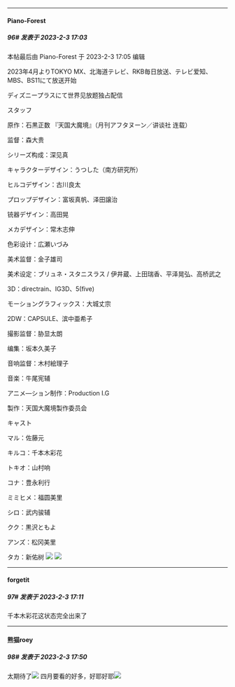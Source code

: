 
*****

####  Piano-Forest  
##### 96#       发表于 2023-2-3 17:03

 本帖最后由 Piano-Forest 于 2023-2-3 17:05 编辑 

2023年4月よりTOKYO MX、北海道テレビ、RKB毎日放送、テレビ爱知、MBS、BS11にて放送开始

ディズニープラスにて世界见放题独占配信

スタッフ

原作：石黒正数 『天国大魔境』（月刊アフタヌーン／讲谈社 连载）

监督：森大贵

シリーズ构成：深见真

キャラクターデザイン：うつした（南方研究所）

ヒルコデザイン：古川良太

プロップデザイン：富坂真帆、泽田譲治

铳器デザイン：高田晃

メカデザイン：常木志伸

色彩设计：広瀬いづみ

美术监督：金子雄司

美术设定：ブリュネ・スタニスラス / 伊井蔵、上田瑞香、平泽晃弘、高桥武之

3D：directrain、IG3D、5(five)

モーショングラフィックス：大城丈宗

2DW：CAPSULE、滨中亜希子

撮影监督：胁显太朗

编集：坂本久美子

音响监督：木村絵理子

音楽：牛尾宪辅

アニメ―ション制作：Production I.G

製作：天国大魔境製作委员会

キャスト

マル：佐藤元

キルコ：千本木彩花

トキオ：山村响

コナ：豊永利行

ミミヒメ：福圆美里

シロ：武内骏辅

クク：黒沢ともよ

アンズ：松冈美里

タカ：新佑树
<img src="https://p.sda1.dev/9/fecb0b7a50b2521b7cab9c80cfefb432/20230203_170422.jpg" referrerpolicy="no-referrer">
<img src="https://p.sda1.dev/9/fdabecbc6abb70ef82f2deec8794b54a/20230203_170423.jpg" referrerpolicy="no-referrer">

*****

####  forgetit  
##### 97#       发表于 2023-2-3 17:11

千本木彩花这状态完全出来了


*****

####  熊猫roey  
##### 98#       发表于 2023-2-3 17:50

太期待了<img src="https://static.saraba1st.com/image/smiley/face2017/062.gif" referrerpolicy="no-referrer">
四月要看的好多，好耶好耶<img src="https://static.saraba1st.com/image/smiley/carton2017/347.png" referrerpolicy="no-referrer">

